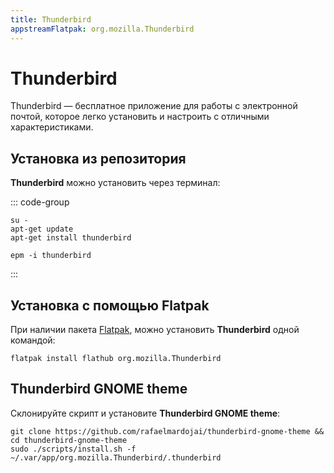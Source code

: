 ```yaml
---
title: Thunderbird
appstreamFlatpak: org.mozilla.Thunderbird
---
```


# Thunderbird

Thunderbird — бесплатное приложение для работы с электронной почтой, которое легко установить и настроить с отличными характеристиками.

## Установка из репозитория

**Thunderbird** можно установить через терминал:

::: code-group

```shell[apt-get]
su -
apt-get update
apt-get install thunderbird
```
```shell[epm]
epm -i thunderbird
```
:::

## Установка c помощью Flatpak

При наличии пакета [Flatpak](/flatpak), можно установить **Thunderbird** одной командой:

```shell
flatpak install flathub org.mozilla.Thunderbird
```

<!--@include: ./parts/install/software-flatpak.md-->

## Thunderbird GNOME theme

Склонируйте скрипт и установите **Thunderbird GNOME theme**:

```shell
git clone https://github.com/rafaelmardojai/thunderbird-gnome-theme && cd thunderbird-gnome-theme
sudo ./scripts/install.sh -f ~/.var/app/org.mozilla.Thunderbird/.thunderbird
```